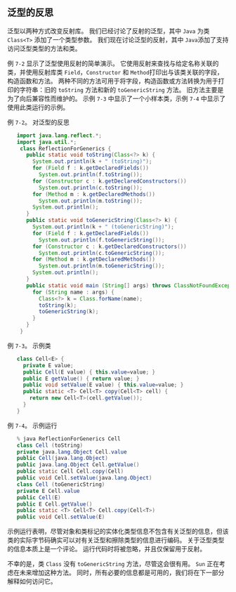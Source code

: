 ## 泛型的反思

泛型以两种方式改变反射库。 我们已经讨论了反射的泛型，其中 `Java` 为类 `Class<T>` 添加了一个类型参数。 我们现在讨论泛型的反射，其中 `Java`添加了支持访问泛型类型的方法和类。

例 `7-2` 显示了泛型使用反射的简单演示。 它使用反射来查找与给定名称关联的类，并使用反射库类 `Field`，`Constructor` 和 `Method`打印出与该类关联的字段，构造函数和方法。 两种不同的方法可用于将字段，构造函数或方法转换为用于打印的字符串：旧的 `toString` 方法和新的 `toGenericString` 方法。 旧方法主要是为了向后兼容性而维护的。 示例 `7-3` 中显示了一个小样本类，示例 `7-4` 中显示了使用此类运行的示例。

例 `7-2`。 对泛型的反思

```java
   import java.lang.reflect.*;
   import java.util.*;
    class ReflectionForGenerics {
      public static void toString(Class<?> k) {
        System.out.println(k + " (toString)");
        for (Field f : k.getDeclaredFields())
          System.out.println(f.toString());
        for (Constructor c : k.getDeclaredConstructors())
          System.out.println(c.toString());
        for (Method m : k.getDeclaredMethods())
          System.out.println(m.toString());
        System.out.println();
      }
      public static void toGenericString(Class<?> k) {
        System.out.println(k + " (toGenericString)");
        for (Field f : k.getDeclaredFields())
          System.out.println(f.toGenericString());
        for (Constructor c : k.getDeclaredConstructors())
          System.out.println(c.toGenericString());
        for (Method m : k.getDeclaredMethods())
          System.out.println(m.toGenericString());
        System.out.println();
      }
      public static void main (String[] args) throws ClassNotFoundException {
        for (String name : args) {
          Class<?> k = Class.forName(name);
          toString(k);
          toGenericString(k);
        }
      }
    }
```

例 `7-3`。 示例类

```java
   class Cell<E> {
     private E value;
     public Cell(E value) { this.value=value; }
     public E getValue() { return value; }
     public void setValue(E value) { this.value=value; }
     public static <T> Cell<T> copy(Cell<T> cell) {
       return new Cell<T>(cell.getValue());
     }
   }
```

例 `7-4`。 示例运行

```java
   % java ReflectionForGenerics Cell
   class Cell (toString)
   private java.lang.Object Cell.value
   public Cell(java.lang.Object)
   public java.lang.Object Cell.getValue()
   public static Cell Cell.copy(Cell)
   public void Cell.setValue(java.lang.Object)
   class Cell (toGenericString)
   private E Cell.value
   public Cell(E)
   public E Cell.getValue()
   public static <T> Cell<T> Cell.copy(Cell<T>)
   public void Cell.setValue(E)
```

示例运行表明，尽管对象和类标记的实体化类型信息不包含有关泛型的信息，但该类的实际字节码确实可以对有关泛型和擦除类型的信息进行编码。 关于泛型类型的信息本质上是一个评论。 运行代码时将被忽略，并且仅保留用于反射。

不幸的是，类 `Class` 没有 `toGenericString` 方法，尽管这会很有用。 `Sun` 正在考虑在未来增加这种方法。 同时，所有必要的信息都是可用的，我们将在下一部分解释如何访问它。


